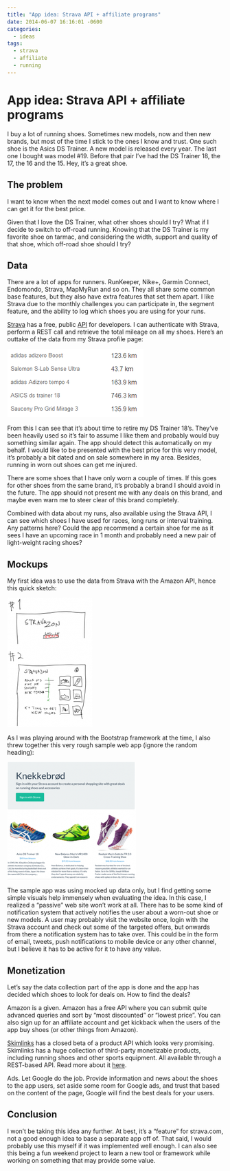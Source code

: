 ```yaml
---
title: "App idea: Strava API + affiliate programs"
date: 2014-06-07 16:16:01 -0600
categories:
  - ideas
tags: 
  - strava 
  - affiliate 
  - running
---
```

# App idea: Strava API + affiliate programs

I buy a lot of running shoes. Sometimes new models, now and then new brands, but most of the time I stick to the ones I know and trust. One such shoe is the Asics DS Trainer. A new model is released every year. The last one I bought was model #19. Before that pair I’ve had the DS Trainer 18, the 17, the 16 and the 15. Hey, it’s a great shoe.

## The problem

I want to know when the next model comes out and I want to know where I can get it for the best price.

Given that I love the DS Trainer, what other shoes should I try? What if I decide to switch to off-road running. Knowing that the DS Trainer is my favorite shoe on tarmac, and considering the width, support and quality of that shoe, which off-road shoe should I try?

## Data
There are a lot of apps for runners. RunKeeper, Nike+, Garmin Connect, Endomondo, Strava, MapMyRun and so on. They all share some common base features, but they also have extra features that set them apart. I like Strava due to the monthly challenges you can participate in, the segment feature, and the ability to log which shoes you are using for your runs.

[Strava](http://www.strava.com) has a free, public [API](https://strava.github.io/api/) for developers. I can authenticate with Strava, perform a REST call and retrieve the total mileage on all my shoes. Here’s an outtake of the data from my Strava profile page:

![Strava profile data](/images/060714_1540_AppideaStra1.png)

From this I can see that it’s about time to retire my DS Trainer 18’s. They’ve been heavily used so it’s fair to assume I like them and probably would buy something similar again. The app should detect this automatically on my behalf. I would like to be presented with the best price for this very model, it’s probably a bit dated and on sale somewhere in my area. Besides, running in worn out shoes can get me injured.

There are some shoes that I have only worn a couple of times. If this goes for other shoes from the same brand, it’s probably a brand I should avoid in the future. The app should not present me with any deals on this brand, and maybe even warn me to steer clear of this brand completely.

Combined with data about my runs, also available using the Strava API, I can see which shoes I have used for races, long runs or interval training. Any patterns here? Could the app recommend a certain shoe for me as it sees I have an upcoming race in 1 month and probably need a new pair of light-weight racing shoes?

## Mockups
My first idea was to use the data from Strava with the Amazon API, hence this quick sketch:

![Strava profile data](/images/060714_1540_AppideaStra2-198x300.png)

As I was playing around with the Bootstrap framework at the time, I also threw together this very rough sample web app (ignore the random heading):

![Strava profile data](/images/060714_1540_AppideaStra3-300x273.png)

The sample app was using mocked up data only, but I find getting some simple visuals help immensely when evaluating the idea. In this case, I realized a “passive” web site won’t work at all. There has to be some kind of notification system that actively notifies the user about a worn-out shoe or new models. A user may probably visit the website once, login with the Strava account and check out some of the targeted offers, but onwards from there a notification system has to take over. This could be in the form of email, tweets, push notifications to mobile device or any other channel, but I believe it has to be active for it to have any value.

## Monetization
Let’s say the data collection part of the app is done and the app has decided which shoes to look for deals on. How to find the deals?

Amazon is a given. Amazon has a free API where you can submit quite advanced queries and sort by “most discounted” or “lowest price”. You can also sign up for an affiliate account and get kickback when the users of the app buy shoes (or other things from Amazon).

[Skimlinks](http://www.skimlinks.com/) has a closed beta of a product API which looks very promising. Skimlinks has a huge collection of third-party monetizable products, including running shoes and other sports equipment. All available through a REST-based API. Read more about it [here](http://api-products.skimlinks.com/doc/).

Ads. Let Google do the job. Provide information and news about the shoes to the app users, set aside some room for Google ads, and trust that based on the content of the page, Google will find the best deals for your users.

## Conclusion
I won’t be taking this idea any further. At best, it’s a “feature” for strava.com, not a good enough idea to base a separate app off of. That said, I would probably use this myself if it was implemented well enough. I can also see this being a fun weekend project to learn a new tool or framework while working on something that may provide some value.